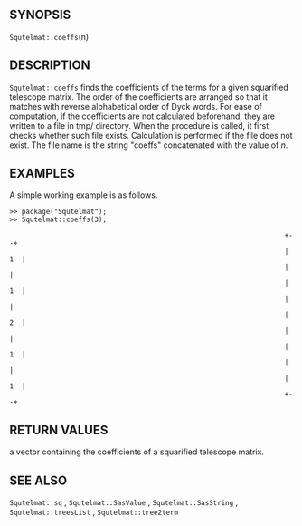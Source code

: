 ## SYNOPSIS

`Squtelmat::coeffs`(n)

## DESCRIPTION

`Squtelmat::coeffs` finds the coefficients of the terms for 
a given squarified telescope matrix. The order of the coefficients
are arranged so that it matches with reverse alphabetical
order of Dyck words. For ease of computation, if the coefficients
are not calculated beforehand, they are written to a file in tmp/
directory. When the procedure is called, it first checks whether
such file exists. Calculation is performed if the file does 
not exist. The file name is the string "coeffs" concatenated with
the value of _n_.

## EXAMPLES

A simple working example is as follows.

    >> package("Squtelmat");
    >> Squtelmat::coeffs(3);

                                                                        +-   -+
                                                                        |  1  |
                                                                        |     |
                                                                        |  1  |
                                                                        |     |
                                                                        |  2  |
                                                                        |     |
                                                                        |  1  |
                                                                        |     |
                                                                        |  1  |
                                                                        +-   -+

## RETURN VALUES

a vector containing the coefficients of a squarified telescope matrix.

## SEE ALSO

`Squtelmat::sq` , `Squtelmat::SasValue` , `Squtelmat::SasString` , `Squtelmat::treesList` , `Squtelmat::tree2term`  

